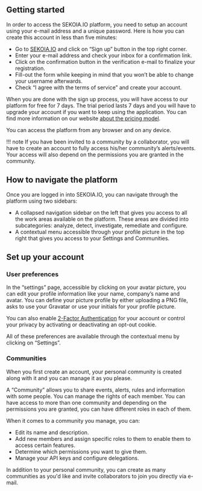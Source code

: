 ## Getting started

In order to access the SEKOIA.IO platform, you need to setup an account using your e-mail address and a unique password. Here is how you can create this account in less than five minutes:

- Go to [SEKOIA.IO](http://app.sekoia.io) and click on “Sign up” button in the top right corner. 
- Enter your e-mail address and check your inbox for a confirmation link. 
- Click on the confirmation button in the verification e-mail to finalize your registration. 
- Fill-out the form while keeping in mind that you won’t be able to change your username afterwards. 
- Check “I agree with the terms of service” and create your account. 

When you are done with the sign up process, you will have access to our platform for free for 7 days. The trial period lasts 7 days and you will have to upgrade your account if you want to keep using the application. You can find more information on our website [about the pricing model](https://www.sekoia.io/pricing).

You can access the platform from any browser and on any device.   

!!! note
    If you have been invited to a community by a collaborator, you will have to create an account to fully access his/her community’s alerts/events. Your access will also depend on the permissions you are granted in the community.

## How to navigate the platform

Once you are logged in into SEKOIA.IO, you can navigate through the platform using two sidebars: 

- A collapsed navigation sidebar on the left that gives you access to all the work areas available on the platform. These areas are divided into subcategories: analyze, detect, investigate, remediate and configure. 
- A contextual menu accessible through your profile picture in the top right that gives you access to your Settings and Communities. 

## Set up your account 

### User preferences 

In the “settings” page, accessible by clicking on your avatar picture, you can edit your profile information like your name, company’s name and avatar. You can define your picture profile by either uploading a PNG file, asks to use your Gravatar or use your initials for your profile picture.

You can also enable [2-Factor Authentication](2fa.md) for your account or control your privacy by activating or deactivating an opt-out cookie.

All of these preferences are available through the contextual menu by clicking on “Settings”. 

### Communities 

When you first create an account, your personal community is created along with it and you can manage it as you please. 

A “Community” allows you to share events, alerts, rules and information with some people. You can manage the rights of each member. You can have access to more than one community and depending on the permissions you are granted, you can have different roles in each of them. 

When it comes to a community you manage, you can:

- Edit its name and description.
- Add new members and assign specific roles to them to enable them to access certain features.
- Determine which permissions you want to give them.
- Manage your API keys and configure delegations.

In addition to your personal community, you can create as many communities as you'd like and invite collaborators to join you directly via e-mail.
